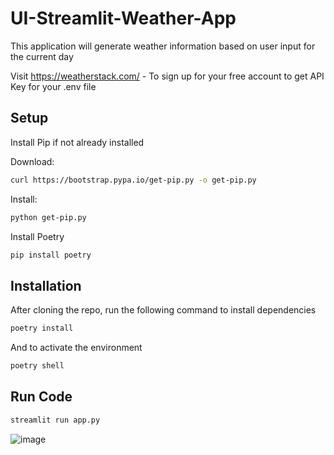 # UI-Streamlit-Weather-App
This application will generate weather information based on user input for the current day

Visit https://weatherstack.com/ - To sign up for your free account to get API Key for your .env file

## Setup
Install Pip if not already installed

Download:
```bash
curl https://bootstrap.pypa.io/get-pip.py -o get-pip.py
```
Install:
```bash
python get-pip.py
```

Install Poetry
```bash
pip install poetry
```

## Installation

After cloning the repo, run the following command to install dependencies
```bash
poetry install
```
And to activate the environment 
```bash
poetry shell
```

## Run Code
```bash
streamlit run app.py
```

![image](https://user-images.githubusercontent.com/65833998/216800345-96ea4672-8756-4412-a20b-063f26445a04.png)
